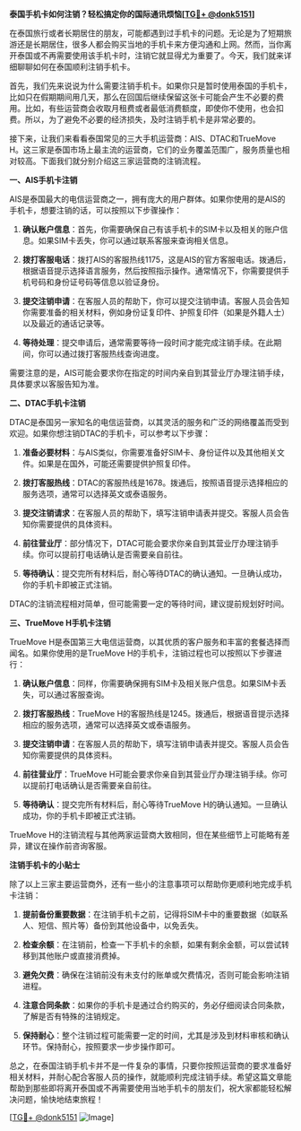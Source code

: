 **泰国手机卡如何注销？轻松搞定你的国际通讯烦恼[[TG💪+ @donk5151](https://t.me/s/donk5151)]**

在泰国旅行或者长期居住的朋友，可能都遇到过手机卡的问题。无论是为了短期旅游还是长期居住，很多人都会购买当地的手机卡来方便沟通和上网。然而，当你离开泰国或不再需要使用该手机卡时，注销它就显得尤为重要了。今天，我们就来详细聊聊如何在泰国顺利注销手机卡。

首先，我们先来说说为什么需要注销手机卡。如果你只是暂时使用泰国的手机卡，比如只在假期期间用几天，那么在回国后继续保留这张卡可能会产生不必要的费用。比如，有些运营商会收取月租费或者最低消费额度，即使你不使用，也会扣费。所以，为了避免不必要的经济损失，及时注销手机卡是非常必要的。

接下来，让我们来看看泰国常见的三大手机运营商：AIS、DTAC和TrueMove H。这三家是泰国市场上最主流的运营商，它们的业务覆盖范围广，服务质量也相对较高。下面我们就分别介绍这三家运营商的注销流程。

**一、AIS手机卡注销**

AIS是泰国最大的电信运营商之一，拥有庞大的用户群体。如果你使用的是AIS的手机卡，想要注销的话，可以按照以下步骤操作：

1. **确认账户信息**：首先，你需要确保自己有该手机卡的SIM卡以及相关的账户信息。如果SIM卡丢失，你可以通过联系客服来查询相关信息。

2. **拨打客服电话**：拨打AIS的客服热线1175，这是AIS的官方客服电话。拨通后，根据语音提示选择语言服务，然后按照指示操作。通常情况下，你需要提供手机号码和身份证号码等信息以验证身份。

3. **提交注销申请**：在客服人员的帮助下，你可以提交注销申请。客服人员会告知你需要准备的相关材料，例如身份证复印件、护照复印件（如果是外籍人士）以及最近的通话记录等。

4. **等待处理**：提交申请后，通常需要等待一段时间才能完成注销手续。在此期间，你可以通过拨打客服热线查询进度。

需要注意的是，AIS可能会要求你在指定的时间内亲自到其营业厅办理注销手续，具体要求以客服告知为准。

**二、DTAC手机卡注销**

DTAC是泰国另一家知名的电信运营商，以其灵活的服务和广泛的网络覆盖而受到欢迎。如果你想注销DTAC的手机卡，可以参考以下步骤：

1. **准备必要材料**：与AIS类似，你需要准备好SIM卡、身份证件以及其他相关文件。如果是在国外，可能还需要提供护照复印件。

2. **拨打客服热线**：DTAC的客服热线是1678。拨通后，按照语音提示选择相应的服务选项，通常可以选择英文或泰语服务。

3. **提交注销请求**：在客服人员的帮助下，填写注销申请表并提交。客服人员会告知你需要提供的具体资料。

4. **前往营业厅**：部分情况下，DTAC可能会要求你亲自到其营业厅办理注销手续。你可以提前打电话确认是否需要亲自前往。

5. **等待确认**：提交完所有材料后，耐心等待DTAC的确认通知。一旦确认成功，你的手机卡即被正式注销。

DTAC的注销流程相对简单，但可能需要一定的等待时间，建议提前规划好时间。

**三、TrueMove H手机卡注销**

TrueMove H是泰国第三大电信运营商，以其优质的客户服务和丰富的套餐选择而闻名。如果你使用的是TrueMove H的手机卡，注销过程也可以按照以下步骤进行：

1. **确认账户信息**：同样，你需要确保拥有SIM卡及相关账户信息。如果SIM卡丢失，可以通过客服查询。

2. **拨打客服热线**：TrueMove H的客服热线是1245。拨通后，根据语音提示选择相应的服务选项，通常可以选择英文或泰语服务。

3. **提交注销申请**：在客服人员的帮助下，填写注销申请表并提交。客服人员会告知你需要提供的具体资料。

4. **前往营业厅**：TrueMove H可能会要求你亲自到其营业厅办理注销手续。你可以提前打电话确认是否需要亲自前往。

5. **等待确认**：提交完所有材料后，耐心等待TrueMove H的确认通知。一旦确认成功，你的手机卡即被正式注销。

TrueMove H的注销流程与其他两家运营商大致相同，但在某些细节上可能略有差异，建议在操作前咨询客服。

**注销手机卡的小贴士**

除了以上三家主要运营商外，还有一些小的注意事项可以帮助你更顺利地完成手机卡注销：

1. **提前备份重要数据**：在注销手机卡之前，记得将SIM卡中的重要数据（如联系人、短信、照片等）备份到其他设备中，以免丢失。

2. **检查余额**：在注销前，检查一下手机卡的余额，如果有剩余金额，可以尝试转移到其他账户或直接消费掉。

3. **避免欠费**：确保在注销前没有未支付的账单或欠费情况，否则可能会影响注销进程。

4. **注意合同条款**：如果你的手机卡是通过合约购买的，务必仔细阅读合同条款，了解是否有特殊的注销规定。

5. **保持耐心**：整个注销过程可能需要一定的时间，尤其是涉及到材料审核和确认环节。保持耐心，按照要求一步步操作即可。

总之，在泰国注销手机卡并不是一件复杂的事情，只要你按照运营商的要求准备好相关材料，并耐心配合客服人员的操作，就能顺利完成注销手续。希望这篇文章能帮助到那些即将离开泰国或不再需要使用当地手机卡的朋友们，祝大家都能轻松解决问题，愉快地结束旅程！

[[TG💪+ @donk5151](https://t.me/s/donk5151) ![Image](https://i.postimg.cc/rwNCRYN7/Snipaste-2025-04-30-17-27-05.png)]